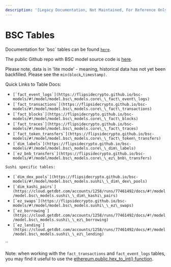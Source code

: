 ```yaml
---
description: '[Legacy Documentation, Not Maintained, For Reference Only]'
---
```


# BSC Tables

Documentation for \`bsc\` tables can be found [`here`](https://flipsidecrypto.github.io/bsc-models/#!/overview).

The public Github repo with BSC model source code is [here](https://github.com/FlipsideCrypto/bsc-models).

Please note, data is in 'lite mode' - meaning, historical data has not yet been backfilled. Please see the `min(block`\_`timestamp)`.&#x20;

Quick Links to Table Docs:

* ``[`fact_event_logs`](https://flipsidecrypto.github.io/bsc-models/#!/model/model.bsc\_models.core\_\_fact\_event\_logs)``
* ``[`fact_transactions`](https://flipsidecrypto.github.io/bsc-models/#!/model/model.bsc\_models.core\_\_fact\_transactions)``
* ``[`fact_blocks`](https://flipsidecrypto.github.io/bsc-models/#!/model/model.bsc\_models.core\_\_fact\_blocks)``
* ``[`fact_traces`](https://flipsidecrypto.github.io/bsc-models/#!/model/model.bsc\_models.core\_\_fact\_traces)``
* ``[`fact_token_transfers`](https://flipsidecrypto.github.io/bsc-models/#!/model/model.bsc\_models.core\_\_fact\_token\_transfers)``
* ``[`dim_labels`](https://flipsidecrypto.github.io/bsc-models/#!/model/model.bsc\_models.core\_\_dim\_labels)``
* ``[`ez_bnb_transfers`](https://flipsidecrypto.github.io/bsc-models/#!/model/model.bsc\_models.core\_\_ez\_bnb\_transfers)``

`Sushi specific tables:`

* ``[`dim_dex_pools`](https://flipsidecrypto.github.io/bsc-models/#!/model/model.bsc\_models.sushi\_\_dim\_dex\_pools)``
* ``[`dim_kashi_pairs`](https://cloud.getdbt.com/accounts/1258/runs/77461492/docs/#!/model/model.bsc\_models.sushi\_\_dim\_kashi\_pairs)``
* ``[`ez_swaps`](https://flipsidecrypto.github.io/bsc-models/#!/model/model.bsc\_models.sushi\_\_ez\_swaps)``
* ``[`ez_borrowing`](https://cloud.getdbt.com/accounts/1258/runs/77461492/docs/#!/model/model.bsc\_models.sushi\_\_ez\_borrowing)``
* ``[`ez_lending`](https://cloud.getdbt.com/accounts/1258/runs/77461492/docs/#!/model/model.bsc\_models.sushi\_\_ez\_lending)``

``

Note: when working with the `fact_transactions` and `fact_event_logs` tables, you may find it useful to use the [ethereum.public.hex\_to\_int() function](../../hex-to-integer-function.md).
